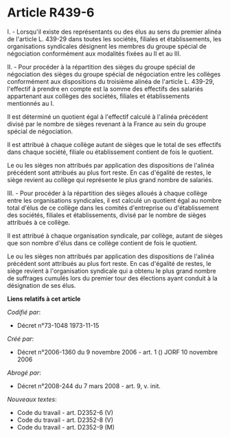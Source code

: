 # Article R439-6

I. - Lorsqu'il existe des représentants ou des élus au sens du premier alinéa de l'article L. 439-29 dans toutes les
sociétés, filiales et établissements, les organisations syndicales désignent les membres du groupe spécial de négociation
conformément aux modalités fixées au II et au III.

II. - Pour procéder à la répartition des sièges du groupe spécial de négociation des sièges du groupe spécial de négociation
entre les collèges conformément aux dispositions du troisième alinéa de l'article L. 439-29, l'effectif à prendre en compte
est la somme des effectifs des salariés appartenant aux collèges des sociétés, filiales et établissements mentionnés au I.

Il est déterminé un quotient égal à l'effectif calculé à l'alinéa précédent divisé par le nombre de sièges revenant à la
France au sein du groupe spécial de négociation.

Il est attribué à chaque collège autant de sièges que le total de ses effectifs dans chaque société, filiale ou établissement
contient de fois le quotient.

Le ou les sièges non attribués par application des dispositions de l'alinéa précédent sont attribués au plus fort reste. En
cas d'égalité de restes, le siège revient au collège qui représente le plus grand nombre de salariés.

III. - Pour procéder à la répartition des sièges alloués à chaque collège entre les organisations syndicales, il est calculé
un quotient égal au nombre total d'élus de ce collège dans les comités d'entreprise ou d'établissement des sociétés, filiales
et établissements, divisé par le nombre de sièges attribués à ce collège.

Il est attribué à chaque organisation syndicale, par collège, autant de sièges que son nombre d'élus dans ce collège contient
de fois le quotient.

Le ou les sièges non attribués par application des dispositions de l'alinéa précédent sont attribués au plus fort reste. En
cas d'égalité de restes, le siège revient à l'organisation syndicale qui a obtenu le plus grand nombre de suffrages cumulés
lors du premier tour des élections ayant conduit à la désignation de ses élus.

**Liens relatifs à cet article**

_Codifié par_:

  - Décret n°73-1048 1973-11-15

_Créé par_:

  - Décret n°2006-1360 du 9 novembre 2006 - art. 1 () JORF 10 novembre 2006

_Abrogé par_:

  - Décret n°2008-244 du 7 mars 2008 - art. 9, v. init.

_Nouveaux textes_:

  - Code du travail - art. D2352-6 (V)
  - Code du travail - art. D2352-8 (V)
  - Code du travail - art. D2352-9 (M)
